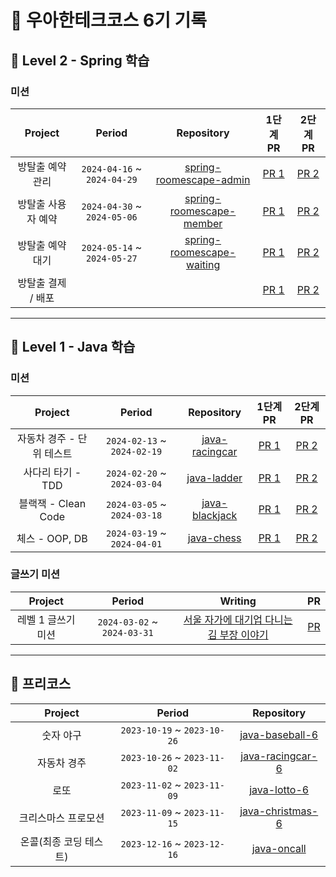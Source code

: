 # 🚀 우아한테크코스 6기 기록

## 🌳 Level 2 - Spring 학습

### 미션

|   Project   |           Period            |                                            Repository                                             |                                  1단계 PR                                  |                                  2단계 PR                                  |
|:-----------:|:---------------------------:|:-------------------------------------------------------------------------------------------------:|:------------------------------------------------------------------------:|:------------------------------------------------------------------------:|
|  방탈출 예약 관리  | `2024-04-16` ~ `2024-04-29` |   [spring-roomescape-admin](https://github.com/woowacourse/spring-roomescape-admin/tree/hw0603)   |  [PR 1](https://github.com/woowacourse/spring-roomescape-admin/pull/24)  | [PR 2](https://github.com/woowacourse/spring-roomescape-admin/pull/172)  |
| 방탈출 사용자 예약  | `2024-04-30` ~ `2024-05-06` |  [spring-roomescape-member](https://github.com/woowacourse/spring-roomescape-member/tree/hw0603)  | [PR 1](https://github.com/woowacourse/spring-roomescape-member/pull/33)  | [PR 2](https://github.com/woowacourse/spring-roomescape-member/pull/146) |
|  방탈출 예약 대기  | `2024-05-14` ~ `2024-05-27` | [spring-roomescape-waiting](https://github.com/woowacourse/spring-roomescape-waiting/tree/hw0603) | [PR 1](https://github.com/woowacourse/spring-roomescape-waiting/pull/78) |                 [PR 2](https://github.com/woowacourse/)                  |
| 방탈출 결제 / 배포 |                             |                                [](https://github.com/woowacourse/)                                |                 [PR 1](https://github.com/woowacourse/)                  |                 [PR 2](https://github.com/woowacourse/)                  |

---

## 🌱 Level 1 - Java 학습

### 미션

|     Project      |           Period            |                                 Repository                                  |                             1단계 PR                             |                             2단계 PR                             |
|:----------------:|:---------------------------:|:---------------------------------------------------------------------------:|:--------------------------------------------------------------:|:--------------------------------------------------------------:|
| 자동차 경주 - 단위 테스트  | `2024-02-13` ~ `2024-02-19` | [java-racingcar](https://github.com/woowacourse/java-racingcar/tree/hw0603) | [PR 1](https://github.com/woowacourse/java-racingcar/pull/700) | [PR 2](https://github.com/woowacourse/java-racingcar/pull/757) |
|   사다리 타기 - TDD   | `2024-02-20` ~ `2024-03-04` |    [java-ladder](https://github.com/woowacourse/java-ladder/tree/hw0603)    |  [PR 1](https://github.com/woowacourse/java-ladder/pull/286)   |  [PR 2](https://github.com/woowacourse/java-ladder/pull/404)   |
| 블랙잭 - Clean Code | `2024-03-05` ~ `2024-03-18` | [java-blackjack](https://github.com/woowacourse/java-blackjack/tree/hw0603) | [PR 1](https://github.com/woowacourse/java-blackjack/pull/619) | [PR 2](https://github.com/woowacourse/java-blackjack/pull/677) |
|   체스 - OOP, DB   | `2024-03-19` ~ `2024-04-01` |     [java-chess](https://github.com/woowacourse/java-chess/tree/hw0603)     |   [PR 1](https://github.com/woowacourse/java-chess/pull/642)   |   [PR 2](https://github.com/woowacourse/java-chess/pull/730)   |

### 글쓰기 미션

|   Project   |           Period            |                                            Writing                                            |   PR   |
|:-----------:|:---------------------------:|:---------------------------------------------------------------------------------------------:|:------:|
| 레벨 1 글쓰기 미션 | `2024-03-02` ~ `2024-03-31` | [서울 자가에 대기업 다니는 김 부장 이야기](https://github.com/woowacourse/woowa-writing/blob/hw0603/level1.md) | [PR](https://github.com/woowacourse/woowa-writing/pull/13) |

---

## 🎯 프리코스
|    Project    |           Period            |                                 Repository                                 |
|:-------------:|:---------------------------:|:--------------------------------------------------------------------------:|
|     숫자 야구     | `2023-10-19` ~ `2023-10-26` |  [java-baseball-6](https://github.com/hw0603/java-baseball-6/tree/hw0603)  |
|    자동차 경주     | `2023-10-26` ~ `2023-11-02` | [java-racingcar-6](https://github.com/hw0603/java-racingcar-6/tree/hw0603) |
|      로또       | `2023-11-02` ~ `2023-11-09` |     [java-lotto-6](https://github.com/hw0603/java-lotto-6/tree/hw0603)     |
|  크리스마스 프로모션   | `2023-11-09` ~ `2023-11-15` |   [java-christmas-6](https://github.com/hw0603/java-christmas-6-hw0603)    |
| 온콜(최종 코딩 테스트) | `2023-12-16` ~ `2023-12-16` |       [java-oncall](https://github.com/hw0603/java-oncall-6-hw0603)        |
